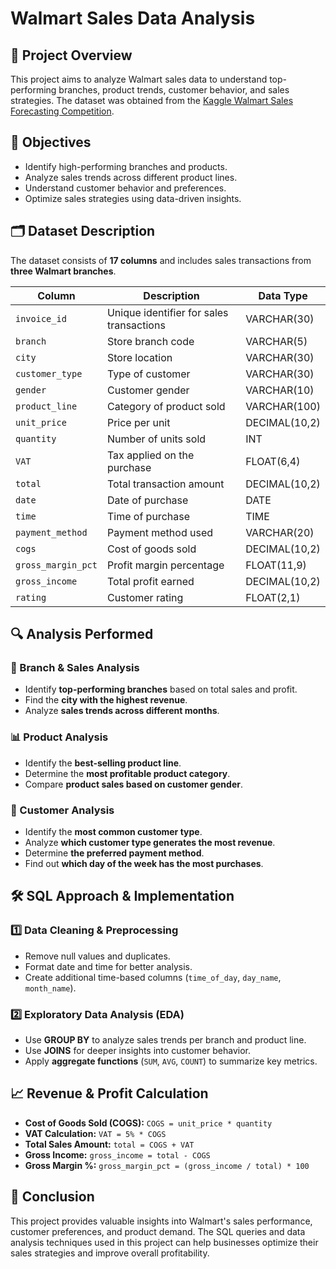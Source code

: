 # Walmart Sales Data Analysis

## 📌 Project Overview
This project aims to analyze Walmart sales data to understand top-performing branches, product trends, customer behavior, and sales strategies. The dataset was obtained from the [Kaggle Walmart Sales Forecasting Competition](https://www.kaggle.com/c/walmart-recruiting-store-sales-forecasting).

## 🎯 Objectives
- Identify high-performing branches and products.
- Analyze sales trends across different product lines.
- Understand customer behavior and preferences.
- Optimize sales strategies using data-driven insights.

## 🗂️ Dataset Description
The dataset consists of **17 columns** and includes sales transactions from **three Walmart branches**.

| Column                  | Description                              | Data Type      |
|-------------------------|------------------------------------------|---------------|
| `invoice_id`           | Unique identifier for sales transactions | VARCHAR(30)   |
| `branch`               | Store branch code                        | VARCHAR(5)    |
| `city`                 | Store location                           | VARCHAR(30)   |
| `customer_type`        | Type of customer                        | VARCHAR(30)   |
| `gender`               | Customer gender                         | VARCHAR(10)   |
| `product_line`         | Category of product sold                | VARCHAR(100)  |
| `unit_price`           | Price per unit                          | DECIMAL(10,2) |
| `quantity`             | Number of units sold                    | INT           |
| `VAT`                  | Tax applied on the purchase             | FLOAT(6,4)    |
| `total`                | Total transaction amount                 | DECIMAL(10,2) |
| `date`                 | Date of purchase                        | DATE          |
| `time`                 | Time of purchase                        | TIME          |
| `payment_method`       | Payment method used                     | VARCHAR(20)   |
| `cogs`                 | Cost of goods sold                      | DECIMAL(10,2) |
| `gross_margin_pct`     | Profit margin percentage                 | FLOAT(11,9)   |
| `gross_income`         | Total profit earned                     | DECIMAL(10,2) |
| `rating`               | Customer rating                         | FLOAT(2,1)    |

## 🔍 Analysis Performed

### 🏪 Branch & Sales Analysis
- Identify **top-performing branches** based on total sales and profit.
- Find the **city with the highest revenue**.
- Analyze **sales trends across different months**.

### 📊 Product Analysis
- Identify the **best-selling product line**.
- Determine the **most profitable product category**.
- Compare **product sales based on customer gender**.

### 👥 Customer Analysis
- Identify the **most common customer type**.
- Analyze **which customer type generates the most revenue**.
- Determine **the preferred payment method**.
- Find out **which day of the week has the most purchases**.

## 🛠️ SQL Approach & Implementation
### 1️⃣ **Data Cleaning & Preprocessing**
- Remove null values and duplicates.
- Format date and time for better analysis.
- Create additional time-based columns (`time_of_day`, `day_name`, `month_name`).

### 2️⃣ **Exploratory Data Analysis (EDA)**
- Use **GROUP BY** to analyze sales trends per branch and product line.
- Use **JOINS** for deeper insights into customer behavior.
- Apply **aggregate functions** (`SUM`, `AVG`, `COUNT`) to summarize key metrics.

## 📈 Revenue & Profit Calculation
- **Cost of Goods Sold (COGS):** `COGS = unit_price * quantity`
- **VAT Calculation:** `VAT = 5% * COGS`
- **Total Sales Amount:** `total = COGS + VAT`
- **Gross Income:** `gross_income = total - COGS`
- **Gross Margin %:** `gross_margin_pct = (gross_income / total) * 100`

## 📌 Conclusion
This project provides valuable insights into Walmart's sales performance, customer preferences, and product demand. The SQL queries and data analysis techniques used in this project can help businesses optimize their sales strategies and improve overall profitability.

